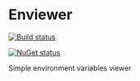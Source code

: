 # Enviewer

[![Build status](https://tkmbmbr.visualstudio.com/Enviewer/_apis/build/status/tsubakimoto.Enviewer?branchName=main)](https://tkmbmbr.visualstudio.com/Enviewer/_build/latest?definitionId=41&branchName=main)

[![NuGet status](https://img.shields.io/nuget/v/Enviewer.svg?style=flat&logo=nuget)](https://www.nuget.org/packages/Enviewer)

Simple environment variables viewer
